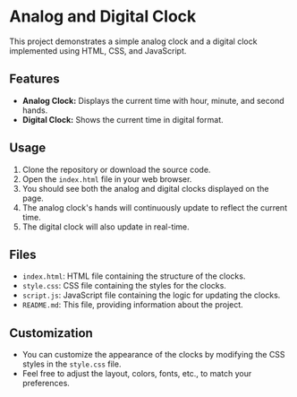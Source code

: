 # Analog and Digital Clock

This project demonstrates a simple analog clock and a digital clock implemented using HTML, CSS, and JavaScript.

## Features

- **Analog Clock:** Displays the current time with hour, minute, and second hands.
- **Digital Clock:** Shows the current time in digital format.

## Usage

1. Clone the repository or download the source code.
2. Open the `index.html` file in your web browser.
3. You should see both the analog and digital clocks displayed on the page.
4. The analog clock's hands will continuously update to reflect the current time.
5. The digital clock will also update in real-time.

## Files

- `index.html`: HTML file containing the structure of the clocks.
- `style.css`: CSS file containing the styles for the clocks.
- `script.js`: JavaScript file containing the logic for updating the clocks.
- `README.md`: This file, providing information about the project.

## Customization

- You can customize the appearance of the clocks by modifying the CSS styles in the `style.css` file.
- Feel free to adjust the layout, colors, fonts, etc., to match your preferences.



